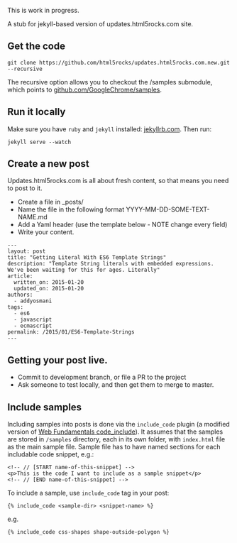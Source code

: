 This is work in progress. 

A stub for jekyll-based version of updates.html5rocks.com site.

## Get the code

    git clone https://github.com/html5rocks/updates.html5rocks.com.new.git --recursive

The recursive option allows you to checkout the /samples submodule,
which points to
[github.com/GoogleChrome/samples](https://github.com/GoogleChrome/samples).

## Run it locally

Make sure you have `ruby` and `jekyll` installed:
[jekyllrb.com](http://jekyllrb.com/). Then run:

    jekyll serve --watch
    
## Create a new post

Updates.html5rocks.com is all about fresh content, so that means you need to post to it.  

*  Create a file in _posts/
*  Name the file in the following format  YYYY-MM-DD-SOME-TEXT-NAME.md
*  Add a Yaml header (use the template below - NOTE change every field)
*  Write your content.

```
---
layout: post
title: "Getting Literal With ES6 Template Strings"
description: "Template String literals with embedded expressions. We've been waiting for this for ages. Literally"
article:
  written_on: 2015-01-20
  updated_on: 2015-01-20
authors:
  - addyosmani
tags:
  - es6
  - javascript
  - ecmascript
permalink: /2015/01/ES6-Template-Strings
---
```

## Getting your post live.

*  Commit to development branch, or file a PR to the project
*  Ask someone to test locally, and then get them to merge to master.

## Include samples

Including samples into posts is done via the `include_code` plugin
(a modified version of
[Web Fundamentals code_include](https://github.com/google/WebFundamentals/blob/master/src/site/_plugins/include_code.rb)). It assumes that the samples are stored in
`/samples` directory, each in  its own folder, with `index.html`
file as the main sample file.
Sample file has to have named sections for each
includable code snippet, e.g.:

    <!-- // [START name-of-this-snippet] -->
    <p>This is the code I want to include as a sample snippet</p>
    <!-- // [END name-of-this-snippet] -->

To include a sample, use `include_code` tag in your post:

    {% include_code <sample-dir> <snippet-name> %}

e.g.

    {% include_code css-shapes shape-outside-polygon %}
